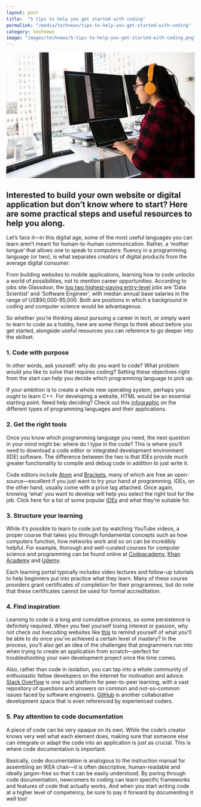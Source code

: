 ```yaml
---
layout: post
title:  "5 tips to help you get started with coding"
permalink: "/media/technews/tips-to-help-you-get-started-with-coding"
category: technews
image: "images/technews/5-tips-to-help-you-get-started-with-coding.png"
---
```


![GovTech coding tips](/images/technews/5-tips-to-help-you-get-started-with-coding.png)

Interested to build your own website or digital application but don’t know where to start? Here are some practical steps and useful resources to help you along.
---

Let’s face it—in this digital age, some of the most useful languages you can learn aren’t meant for human-to-human communication. Rather, a ‘mother tongue’ that allows one to speak to computers: fluency in a programming language (or two), is what separates creators of digital products from the average digital consumer.

From building websites to mobile applications, learning how to code unlocks a world of possibilities, not to mention career opportunities. According to jobs site Glassdoor, the [top two highest-paying entry-level](https://www.glassdoor.com/blog/highest-paying-entry-level-jobs-19/) jobs are ‘Data Scientist’ and ‘Software Engineer’, with median annual base salaries in the range of US$90,000-95,000. Both are positions in which a background in coding and computer science would be advantageous.

So whether you’re thinking about pursuing a career in tech, or simply want to learn to code as a hobby, here are some things to think about before you get started, alongside useful resources you can reference to go deeper into the skillset. 

### **1. Code with purpose**

In other words, ask yourself: why do you want to code? What problem would you like to solve that requires coding? Setting these objectives right from the start can help you decide which programming language to pick up.

If your ambition is to create a whole new operating system, perhaps you ought to learn C++. For developing a website, HTML would be an essential starting point. Need help deciding? Check out this [infographic](https://lifehacker.com/learn-which-programming-language-to-choose-with-this-in-1669612111) on the different types of programming languages and their applications.

### **2. Get the right tools**

Once you know which programming language you need, the next question in your mind might be: where do I type in the code? This is where you’ll need to download a code editor or integrated development environment (IDE) software. The difference between the two is that IDEs provide much greater functionality to compile and debug code in addition to just write it. 

Code editors include [Atom](https://atom.io) and [Brackets](http://brackets.io/), many of which are free an open-source—excellent if you just want to try your hand at programming. IDEs, on the other hand, usually come with a price tag attached. Once again, knowing ‘what’ you want to develop will help you select the right tool for the job. Click here for a list of some popular [IDEs](https://www.keycdn.com/blog/best-ide) and what they’re suitable for.

### **3. Structure your learning**

While it’s possible to learn to code just by watching YouTube videos, a proper course that takes you through fundamental concepts such as how computers function, how networks work and so on can be incredibly helpful. For example, thorough and well-curated courses for computer science and programming can be found online at [Codeacademy](https://www.codecademy.com/catalog/subject/all), [Khan Academy](https://www.khanacademy.org/computing/computer-science) and [Udemy](https://www.udemy.com/courses/development/).

Each learning portal typically includes video lectures and follow-up tutorials to help beginners put into practice what they learn. Many of these course providers grant certificates of completion for their programmes, but do note that these certificates cannot be used for formal accreditation.

### **4. Find inspiration**

Learning to code is a long and cumulative process, so some persistence is definitely required. When you feel yourself losing interest or passion, why not check out livecoding websites like [this](https://www.education-ecosystem.com/projects) to remind yourself of what you’ll be able to do once you’ve achieved a certain level of mastery? In the process, you’ll also get an idea of the challenges that programmers run into when trying to create an application from scratch—perfect for troubleshooting your own development project once the time comes.

Also, rather than code in isolation, you can tap into a whole community of enthusiastic fellow developers on the internet for motivation and advice. [Stack Overflow](https://stackoverflow.com/) is one such platform for peer-to-peer learning, with a vast repository of questions and answers on common and not-so-common issues faced by software engineers. [GitHub](https://github.com/) is another collaborative development space that is even referenced by experienced coders.

### **5. Pay attention to code documentation**

A piece of code can be very opaque on its own. While the code’s creator knows very well what each element does, making sure that someone else can integrate or adapt the code into an application is just as crucial. This is where code documentation is important. 

Basically, code documentation is analogous to the instruction manual for assembling an IKEA chair—it is often descriptive, human-readable and ideally jargon-free so that it can be easily understood. By poring through code documentation, newcomers to coding can learn specific frameworks and features of code that actually works. And when you start writing code at a higher level of competency, be sure to pay it forward by documenting it well too!
